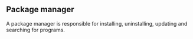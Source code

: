 ## Package manager

A package manager is responsible for installing, uninstalling, updating and searching for programs.
